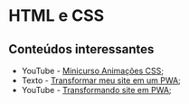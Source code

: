 # HTML e CSS

## Conteúdos interessantes

- YouTube - [Minicurso Animações CSS](https://www.youtube.com/watch?v=eTELLTacg-8);
- Texto - [Transformar meu site em um PWA](https://reulison.com.br/como-transformar-seu-site-em-pwa/);
- YouTube - [Transformando site em PWA](https://www.youtube.com/watch?v=WwF_mmMWw9w);
